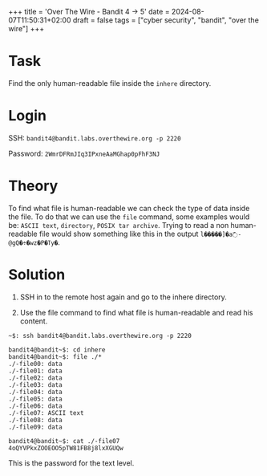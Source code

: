 +++
title = 'Over The Wire - Bandit 4 -> 5'
date = 2024-08-07T11:50:31+02:00
draft = false
tags = ["cyber security", "bandit", "over the wire"]
+++

# Task 

Find the only human-readable file inside the `inhere` directory.

# Login

SSH: `bandit4@bandit.labs.overthewire.org -p 2220`

Password: `2WmrDFRmJIq3IPxneAaMGhap0pFhF3NJ`

# Theory

To find what file is human-readable we can check the type of data inside the file. To do that we can use the `file` command, some examples would be: `ASCII text`, `directory`, `POSIX tar archive`. Trying to read a non human-readable file would show something like this in the output `l�����]�a߯-@gQ�÷�wz�P�ߠy�`.

# Solution

1. SSH in to the remote host again and go to the inhere directory.

2. Use the file command to find what file is human-readable and read his content.

```
~$: ssh bandit4@bandit.labs.overthewire.org -p 2220

bandit4@bandit~$: cd inhere
bandit4@bandit~$: file ./*
./-file00: data
./-file01: data
./-file02: data
./-file03: data
./-file04: data
./-file05: data
./-file06: data
./-file07: ASCII text
./-file08: data
./-file09: data

bandit4@bandit~$: cat ./-file07
4oQYVPkxZOOEOO5pTW81FB8j8lxXGUQw
```

This is the password for the text level.
